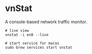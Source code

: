 # vnStat

A console-based network traffic monitor.

```shell
# live view
vnstat -i en0 --live

# start service for macos
sudo brew services start vnstat
```
